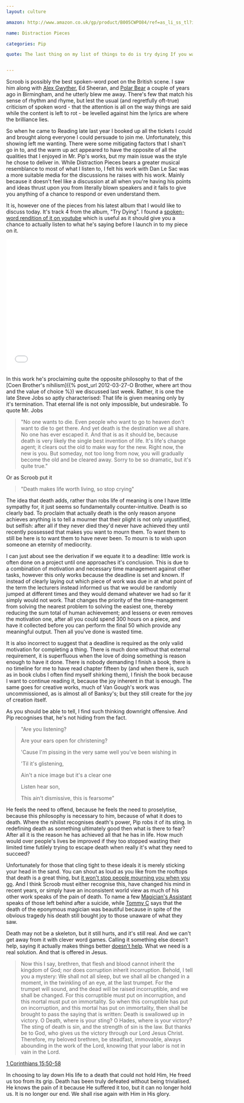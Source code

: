```yaml
---
layout: culture

amazon: http://www.amazon.co.uk/gp/product/B005CWPO84/ref=as_li_ss_tl?ie=UTF8&tag=theothevawil-21&linkCode=as2&camp=1634&creative=19450&creativeASIN=B005CWPO84

name: Distraction Pieces

categories: Pip

quote: The last thing on my list of things to do is try dying If you wanna live forever then you will die trying  Inevitable like the weather, there's no use in lying Death makes life worth living, so stop crying


---
```

Scroob is possibly the best spoken-word poet on the British scene. I saw him along with [Alex Gwyther](http://www.myspace.com/thebestofthebiro), Ed Sheeran, and [Polar Bear](http://www.myspace.com/polarbearspoken) a couple of years ago in Birmingham, and he utterly blew me away. There's few that match his sense of rhythm and rhyme, but lest the usual (and regretfully oft-true) criticism of spoken word - that the attention is all on the way things are said while the content is left to rot - be levelled against him the lyrics are where the brilliance lies.

So when he came to Reading late last year I booked up all the tickets I could and brought along everyone I could persuade to join me. Unfortunately, this showing left me wanting. There were some mitigating factors that I shan't go in to, and the warm up act appeared to have the opposite of all the qualities that I enjoyed in Mr. Pip's works, but my main issue was the style he chose to deliver in. While Distraction Pieces bears a greater musical resemblance to most of what I listen to, I felt his work with Dan Le Sac was a more suitable media for the discussions he raises with his work. Mainly because it doesn't feel like a discussion at all when you're having his points and ideas thrust upon you from literally blown speakers and it fails to give you anything of a chance to respond or even understand them.

It is, however one of the pieces from his latest album that I would like to discuss today. It's track 4 from the album, "Try Dying". I found a [spoken-word rendition of it on youtube](http://www.youtube.com/watch?v=GLGq5szKzbU) which is useful as it should give you a chance to actually listen to what he's saying before I launch in to my piece on it.

<iframe width="630" height="355" src="//www.youtube.com/embed/GLGq5szKzbU?feature=player_embedded" frameborder="0" allowfullscreen="true"> </iframe>

In this work he's proclaiming quite the opposite philosophy to that of the [Coen Brother's nihilism]({% post_url 2012-03-27-O Brother, where art thou and the value of choice %}) we discussed last week. Rather, it is one the late Steve Jobs so aptly characterised: That life is given meaning only by it's termination. That eternal life is not only impossible, but undesirable. To quote Mr. Jobs

>"No one wants to die. Even people who want to go to heaven don't want to die to get there. And yet death is the destination we all share. No one has ever escaped it. And that is as it should be, because death is very likely the single best invention of life. It's life's change agent; it clears out the old to make way for the new. Right now, the new is you. But someday, not too long from now, you will gradually become the old and be cleared away. Sorry to be so dramatic, but it's quite true."

Or as Scroob put it

>"Death makes life worth living, so stop crying"

The idea that death adds, rather than robs life of meaning is one I have little sympathy for, it just seems so fundamentally counter-intuitive. Death is so clearly bad. To proclaim that actually death is the only reason anyone achieves anything is to tell a mourner that their plight is not only unjustified, but selfish: after all if they never died they'd never have achieved they until recently possessed that makes you want to mourn them. To want them to still be here is to want them to have never been. To mourn is to wish upon someone an eternity of mediocrity.

I can just about see the derivation if we equate it to a deadline: little work is often done on a project until one approaches it's conclusion. This is due to a combination of motivation and necessary time management against other tasks, however this only works because the deadline is set and known. If instead of clearly laying out which piece of work was due in at what point of the term the lecturers instead informed us that we would be randomly jumped at different times and they would demand whatever we had so far it simply would not work. That changes the priority of the time-management from solving the nearest problem to solving the easiest one, thereby reducing the sum total of human achievement; and lessens or even removes the motivation one, after all you could spend 300 hours on a piece, and have it collected before you can perform the final 50 which provide any meaningful output. Then all you've done is wasted time.

It is also incorrect to suggest that a deadline is required as the only valid motivation for completing a thing. There is much done without that external requirement, it is superfluous when the love of doing something is reason enough to have it done. There is nobody demanding I finish a book, there is no timeline for me to have read chapter fifteen by (and when there is, such as in book clubs I often find myself shirking them), I finish the book because I want to continue reading it, because the joy inherent in that is enough. The same goes for creative works, much of Van Gough's work was uncommissioned, as is almost all of Banksy's; but they still create for the joy of creation itself.

As you should be able to tell, I find such thinking downright offensive. And Pip recognises that, he's not hiding from the fact.

>"Are you listening?
>
>Are your ears open for christening?
>
>'Cause I'm pissing in the very same well you've been wishing in
>
>'Til it's glistening,
>
>Ain't a nice image but it's a clear one
>
>Listen hear son,
>
>This ain't dismissive, this is fearsome"

He feels the need to offend, because he feels the need to proselytise, because this philosophy is necessary to him, because of what it does to death. Where the nihilist recognises death's power, Pip robs it of its sting. In redefining death as something ultimately good then what is there to fear? After all it is the reason he has achieved all that he has in life. How much would over people's lives be improved if they too stopped wasting their limited time futilely trying to escape death when really it's what they need to succeed?

Unfortunately for those that cling tight to these ideals it is merely sticking your head in the sand. You can shout as loud as you like from the rooftops that death is a great thing, but [it won't stop people mourning you when you go](http://www.newyorker.com/online/blogs/newsdesk/2011/10/mourning-steve-jobs-the-purpose-of-public-grief.html). And I think Scroob must either recognise this, have changed his mind in recent years, or simply have an inconsistent world view as much of his other work speaks of the pain of death. To name a few [Magician's Assistant](http://www.youtube.com/watch?v=RqRKoq-dW8c) speaks of those left behind after a suicide, while [Tommy C](http://www.youtube.com/watch?v=r8zi7vcnjVc) says that the death of the eponymous magician was beautiful because in spite of the obvious tragedy his death still bought joy to those unaware of what they saw.

Death may not be a skeleton, but it still hurts, and it's still real. And we can't get away from it with clever word games. Calling it something else doesn't help, saying it actually makes things better [doesn't help](http://www.wolframalpha.com/input/?i=steve+jobs+%7C+date+of+death). What we need is a real solution. And that is offered in Jesus.

>Now this I say, brethren, that flesh and blood cannot inherit the kingdom of God; nor does corruption inherit incorruption. Behold, I tell you a mystery: We shall not all sleep, but we shall all be changed in a moment, in the twinkling of an eye, at the last trumpet. For the trumpet will sound, and the dead will be raised incorruptible, and we shall be changed. For this corruptible must put on incorruption, and this mortal must put on immortality. So when this corruptible has put on incorruption, and this mortal has put on immortality, then shall be brought to pass the saying that is written: Death is swallowed up in victory. O Death, where is your sting? O Hades, where is your victory? The sting of death is sin, and the strength of sin is the law. But thanks be to God, who gives us the victory through our Lord Jesus Christ. Therefore, my beloved brethren, be steadfast, immovable, always abounding in the work of the Lord, knowing that your labor is not in vain in the Lord.

[1 Corinthians 15:50-58](http://www.youversion.com/bible/1cor.15.50-58nkjv)

In choosing to lay down His life to a death that could not hold Him, He freed us too from its grip. Death has been truly defeated without being trivialised. He knows the pain of it because He suffered it too, but it can no longer hold us. It is no longer our end. We shall rise again with Him in His glory.
